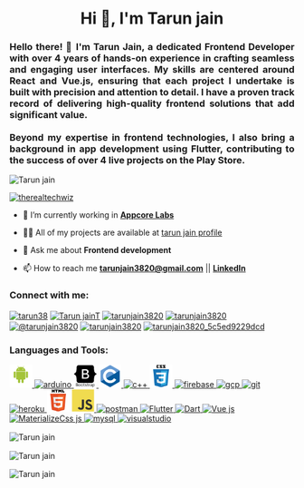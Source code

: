 <h1 align="center">Hi 👋, I'm Tarun jain</h1>
<h3 align="justify">Hello there! 👋 I'm Tarun Jain, a dedicated Frontend Developer with over 4 years of hands-on experience in crafting seamless and engaging user interfaces. My skills are centered around React and Vue.js, ensuring that each project I undertake is built with precision and attention to detail. I have a proven track record of delivering high-quality frontend solutions that add significant value.
<br/><br/>
Beyond my expertise in frontend technologies, I also bring a background in app development using Flutter, contributing to the success of over 4 live projects on the Play Store.</h3>

<p align="left"> <img src="https://komarev.com/ghpvc/?username=tarunjain3&label=Profile%20views&color=0e75b6&style=flat" alt="Tarun jain" /> </p>

<p align="left"> <a href="https://github.com/ryo-ma/github-profile-trophy"><img src="https://github-profile-trophy.vercel.app/?username=tarunjain3" alt="therealtechwiz" /></a> </p>

- 🔭 I’m currently working in **[Appcore Labs]([http://edyst.com/](https://appcorelabs.com/))**

- 👨‍💻 All of my projects are available at [tarun jain profile](https://tarunjain3.github.io/)

- 💬 Ask me about **Frontend development**

- 📫 How to reach me **tarunjain3820@gmail.com** || **[LinkedIn](https://www.linkedin.com/in/tarun38/)**

<h3 align="left">Connect with me:</h3>
<p align="left">
<a href="https://www.linkedin.com/in/tarun38/" target="blank"><img align="center" src="https://www.vectorlogo.zone/logos/linkedin/linkedin-icon.svg" alt="tarun38" height="30" width="40" /></a>
<a href="https://stackoverflow.com/users/13713269/tarun-jain?tab=profile" target="blank"><img align="center" src="https://raw.githubusercontent.com/rahuldkjain/github-profile-readme-generator/4a1846e7df532503c68c43227031be90143e2184/src/images/icons/Social/stack-overflow.svg" alt="Tarun jainT" height="30" width="40" /></a>
<a href="https://www.hackerrank.com/tarunjain3820" target="blank"><img align="center" src="https://cdn3.iconfinder.com/data/icons/logos-and-brands-adobe/512/160_Hackerrank-512.png" alt="tarunjain3820" height="30" width="40" /></a>
<a href="https://leetcode.com/tarunjain03/" target="blank"><img align="center" src="https://leetcode.com/_next/static/images/logo-dark-c96c407d175e36c81e236fcfdd682a0b.png" alt="tarunjain3820" height="30" width="40" /></a>
<a href="https://www.hackerearth.com/@tarunjain3820" target="blank"><img align="center" src="https://cdn.jsdelivr.net/npm/simple-icons@3.0.1/icons/hackerearth.svg" alt="@tarunjain3820" height="30" width="40" /></a>
<a href="https://auth.geeksforgeeks.org/user/tarunjain3820" target="blank"><img align="center" src="https://media.geeksforgeeks.org/wp-content/cdn-uploads/gfg_200X200.png" alt="tarunjain3820" height="30" width="40" /></a>
<a href="https://www.interviewbit.com/profile/tarunjain3820_5c5ed9229dcd" target="blank"><img align="center" src="https://media.glassdoor.com/sql/1605105/interviewbit-squarelogo-1492428049653.png" alt="tarunjain3820_5c5ed9229dcd" height="30" width="40" ></a>
</p>

<h3 align="left">Languages and Tools:</h3>
<p align="left">
<a href="https://developer.android.com" target="_blank"> <img src="https://raw.githubusercontent.com/devicons/devicon/master/icons/android/android-original-wordmark.svg" alt="android" width="40" height="40"/> </a>
<a href="https://www.arduino.cc/" target="_blank"> <img src="https://cdn.worldvectorlogo.com/logos/arduino-1.svg" alt="arduino" width="40" height="40"/> </a>
<a href="https://getbootstrap.com" target="_blank"> <img src="https://raw.githubusercontent.com/devicons/devicon/master/icons/bootstrap/bootstrap-plain-wordmark.svg" alt="bootstrap" width="40" height="40"/> </a>
<a href="https://www.cprogramming.com/" target="_blank"> <img src="https://raw.githubusercontent.com/devicons/devicon/master/icons/c/c-original.svg" alt="c" width="40" height="40"/> </a>
<a href="https://isocpp.org/" target="_blank"> <img src="https://cdn.worldvectorlogo.com/logos/c.svg" alt="c++" width="40" height="40"/> </a>
<a href="https://www.w3schools.com/css/" target="_blank"> <img src="https://raw.githubusercontent.com/devicons/devicon/master/icons/css3/css3-original-wordmark.svg" alt="css3" width="40" height="40"/> </a>
<a href="https://firebase.google.com/" target="_blank"> <img src="https://www.vectorlogo.zone/logos/firebase/firebase-icon.svg" alt="firebase" width="40" height="40"/> </a>
<a href="https://cloud.google.com" target="_blank"> <img src="https://www.vectorlogo.zone/logos/google_cloud/google_cloud-icon.svg" alt="gcp" width="40" height="40"/> </a>
<a href="https://git-scm.com/" target="_blank"> <img src="https://www.vectorlogo.zone/logos/git-scm/git-scm-icon.svg" alt="git" width="40" height="40"/> </a>
<a href="https://heroku.com" target="_blank"> <img src="https://www.vectorlogo.zone/logos/heroku/heroku-icon.svg" alt="heroku" width="40" height="40"/> </a>
<a href="https://www.w3.org/html/" target="_blank"> <img src="https://raw.githubusercontent.com/devicons/devicon/master/icons/html5/html5-original-wordmark.svg" alt="html5" width="40" height="40"/></a>
<a href="https://developer.mozilla.org/en-US/docs/Web/JavaScript" target="_blank"> <img src="https://raw.githubusercontent.com/devicons/devicon/master/icons/javascript/javascript-original.svg" alt="javascript" width="40" height="40"/> </a>
<a href="https://postman.com" target="_blank"> <img src="https://www.vectorlogo.zone/logos/getpostman/getpostman-icon.svg" alt="postman" width="40" height="40"/> </a> 
<a href="https://flutter.dev/" target="_blank"> <img src="https://www.vectorlogo.zone/logos/flutterio/flutterio-icon.svg" alt="Flutter" width="40" height="40"/> </a> 
<a href="https://dart.dev/" target="_blank"> <img src="https://www.vectorlogo.zone/logos/dartlang/dartlang-icon.svg" alt="Dart" width="40" height="40"/> </a> 
<a href="https://vuejs.org/" target="_blank"> <img src="https://www.vectorlogo.zone/logos/vuejs/vuejs-icon.svg" alt="Vue js" width="40" height="40"/> </a> 
<a href="https://materializecss.com/" target="_blank"> <img src="https://raw.githubusercontent.com/gilbarbara/logos/f4c8e8b933aa80ce83b6d6d387e016bf4cb4e376/logos/materializecss.svg" alt="MaterializeCss js" width="40" height="40"/> </a> 
<a href="https://www.mysql.com/" target="_blank"> <img src="https://www.vectorlogo.zone/logos/mysql/mysql-official.svg" alt="mysql" width="40" height="40"/> </a> 
<a href="https://code.visualstudio.com/" target="_blank"> <img src="https://www.vectorlogo.zone/logos/visualstudio_code/visualstudio_code-icon.svg" alt="visualstudio" alt = "VisualStudio"width="40" height="40"/></a> 
</p>

<p><img align="center" src="https://github-readme-stats.vercel.app/api/top-langs?username=tarunjain3&show_icons=true&locale=en&layout=compact" alt="Tarun jain" /></p>

<p><img align="center" src="https://github-readme-stats.vercel.app/api?username=tarunjain3&show_icons=true&locale=en" alt="Tarun jain" /></p>

<p><img align="center" src="https://github-readme-streak-stats.herokuapp.com/?user=tarunjain3&" alt="Tarun jain" /></p>
